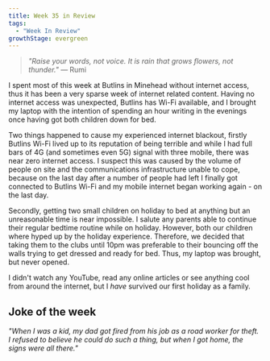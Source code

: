 ```yaml
---
title: Week 35 in Review
tags:
  - "Week In Review"
growthStage: evergreen
---
```


> _"Raise your words, not voice. It is rain that grows flowers, not thunder."_
> — Rumi

I spent most of this week at Butlins in Minehead without internet access, thus it has been a very sparse week of internet related content. Having no internet access was unexpected, Butlins has Wi-Fi available, and I brought my laptop with the intention of spending an hour writing in the evenings once having got both children down for bed.

Two things happened to cause my experienced internet blackout, firstly Butlins Wi-Fi lived up to its reputation of being terrible and while I had full bars of 4G (and sometimes even 5G) signal with three mobile, there was near zero internet access. I suspect this was caused by the volume of people on site and the communications infrastructure unable to cope, because on the last day after a number of people had left I finally got connected to Butlins Wi-Fi and my mobile internet began working again - on the last day.

Secondly, getting two small children on holiday to bed at anything but an unreasonable time is near impossible. I salute any parents able to continue their regular bedtime routine while on holiday. However, both our children where hyped up by the holiday experience. Therefore, we decided that taking them to the clubs until 10pm was preferable to their bouncing off the walls trying to get dressed and ready for bed. Thus, my laptop was brought, but never opened.

I didn't watch any YouTube, read any online articles or see anything cool from around the internet, but I _have_ survived our first holiday as a family.

## Joke of the week
_"When I was a kid, my dad got fired from his job as a road worker for theft. I refused to believe he could do such a thing, but when I got home, the signs were all there."_